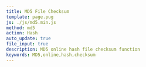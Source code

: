 ```yaml
---
title: MD5 File Checksum
template: page.pug
js: ./js/md5.min.js
method: md5
action: Hash
auto_update: true
file_input: true
description: MD5 online hash file checksum function
keywords: MD5,online,hash,checksum
---
```

